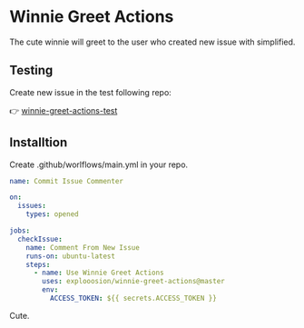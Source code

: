 # Winnie Greet Actions

The cute winnie will greet to the user who created new issue with simplified.

## Testing

Create new issue in the test following repo:

👉 [winnie-greet-actions-test](https://github.com/explooosion/winnie-greet-actions-test/issues)

## Installtion

Create .github/worlflows/main.yml in your repo.

```yml
name: Commit Issue Commenter

on: 
  issues:
    types: opened

jobs:
  checkIssue:
    name: Comment From New Issue
    runs-on: ubuntu-latest
    steps:
      - name: Use Winnie Greet Actions
        uses: explooosion/winnie-greet-actions@master
        env:
          ACCESS_TOKEN: ${{ secrets.ACCESS_TOKEN }}
```

Cute.
